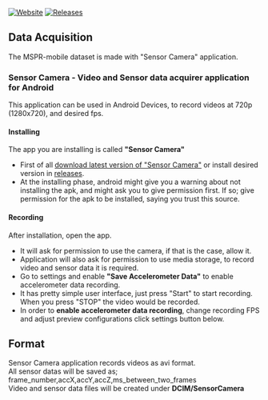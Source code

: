 [![Website](https://yusufhanoglu.github.io/svg/website3.png)](https://yusufhanoglu.github.io/home.html)
[![Releases](https://yusufhanoglu.github.io/svg/releases1.png)](https://github.com/yusufhanoglu/SensorCamera/releases)

## Data Acquisition

The MSPR-mobile dataset is made with "Sensor Camera" application.

### Sensor Camera - Video and Sensor data acquirer application for Android

This application can be used in Android Devices, to record videos at 720p (1280x720), and desired fps.

#### Installing

The app you are installing is called **"Sensor Camera"**
- First of all [download latest version of "Sensor Camera"](https://github.com/yusufhanoglu/SensorCamera/releases/tag/S1.72) or install desired version in [releases](https://github.com/yusufhanoglu/SensorCamera/releases).
- At the installing phase, android might give you a warning about not installing the apk, and might ask you to give permission first. If so; give permission for the apk to be installed, saying you trust this source.
#### Recording

After installation, open the app.

- It will ask for permission to use the camera, if that is the case, allow it.
- Application will also ask for permission to use media storage, to record video and sensor data it is required.
- Go to settings and enable **"Save Accelerometer Data"** to enable accelerometer data recording.
- It has pretty simple user interface, just press "Start" to start recording. When you press "STOP" the video would be recorded.
- In order to **enable accelerometer data recording**, change recording FPS and adjust preview configurations click settings button below.

## Format
Sensor Camera application records videos as avi format.<br>
All sensor datas will be saved as;<br>
  frame_number,accX,accY,accZ,ms_between_two_frames<br>
Video and sensor data files will be created under **DCIM/SensorCamera**
